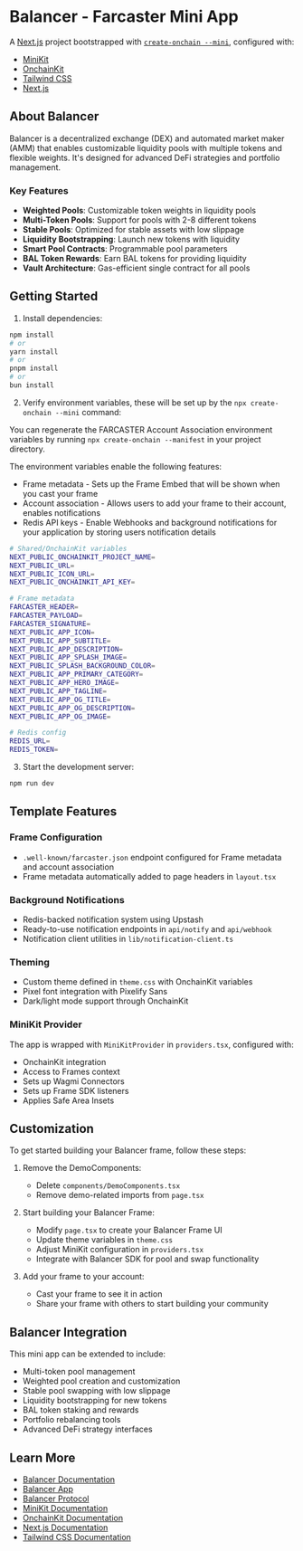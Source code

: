 # Balancer - Farcaster Mini App

A [Next.js](https://nextjs.org) project bootstrapped with [`create-onchain --mini`](), configured with:

- [MiniKit](https://docs.base.org/builderkits/minikit/overview)
- [OnchainKit](https://www.base.org/builders/onchainkit)
- [Tailwind CSS](https://tailwindcss.com)
- [Next.js](https://nextjs.org/docs)

## About Balancer

Balancer is a decentralized exchange (DEX) and automated market maker (AMM) that enables customizable liquidity pools with multiple tokens and flexible weights. It's designed for advanced DeFi strategies and portfolio management.

### Key Features
- **Weighted Pools**: Customizable token weights in liquidity pools
- **Multi-Token Pools**: Support for pools with 2-8 different tokens
- **Stable Pools**: Optimized for stable assets with low slippage
- **Liquidity Bootstrapping**: Launch new tokens with liquidity
- **Smart Pool Contracts**: Programmable pool parameters
- **BAL Token Rewards**: Earn BAL tokens for providing liquidity
- **Vault Architecture**: Gas-efficient single contract for all pools

## Getting Started

1. Install dependencies:
```bash
npm install
# or
yarn install
# or
pnpm install
# or
bun install
```

2. Verify environment variables, these will be set up by the `npx create-onchain --mini` command:

You can regenerate the FARCASTER Account Association environment variables by running `npx create-onchain --manifest` in your project directory.

The environment variables enable the following features:

- Frame metadata - Sets up the Frame Embed that will be shown when you cast your frame
- Account association - Allows users to add your frame to their account, enables notifications
- Redis API keys - Enable Webhooks and background notifications for your application by storing users notification details

```bash
# Shared/OnchainKit variables
NEXT_PUBLIC_ONCHAINKIT_PROJECT_NAME=
NEXT_PUBLIC_URL=
NEXT_PUBLIC_ICON_URL=
NEXT_PUBLIC_ONCHAINKIT_API_KEY=

# Frame metadata
FARCASTER_HEADER=
FARCASTER_PAYLOAD=
FARCASTER_SIGNATURE=
NEXT_PUBLIC_APP_ICON=
NEXT_PUBLIC_APP_SUBTITLE=
NEXT_PUBLIC_APP_DESCRIPTION=
NEXT_PUBLIC_APP_SPLASH_IMAGE=
NEXT_PUBLIC_SPLASH_BACKGROUND_COLOR=
NEXT_PUBLIC_APP_PRIMARY_CATEGORY=
NEXT_PUBLIC_APP_HERO_IMAGE=
NEXT_PUBLIC_APP_TAGLINE=
NEXT_PUBLIC_APP_OG_TITLE=
NEXT_PUBLIC_APP_OG_DESCRIPTION=
NEXT_PUBLIC_APP_OG_IMAGE=

# Redis config
REDIS_URL=
REDIS_TOKEN=
```

3. Start the development server:
```bash
npm run dev
```

## Template Features

### Frame Configuration
- `.well-known/farcaster.json` endpoint configured for Frame metadata and account association
- Frame metadata automatically added to page headers in `layout.tsx`

### Background Notifications
- Redis-backed notification system using Upstash
- Ready-to-use notification endpoints in `api/notify` and `api/webhook`
- Notification client utilities in `lib/notification-client.ts`

### Theming
- Custom theme defined in `theme.css` with OnchainKit variables
- Pixel font integration with Pixelify Sans
- Dark/light mode support through OnchainKit

### MiniKit Provider
The app is wrapped with `MiniKitProvider` in `providers.tsx`, configured with:
- OnchainKit integration
- Access to Frames context
- Sets up Wagmi Connectors
- Sets up Frame SDK listeners
- Applies Safe Area Insets

## Customization

To get started building your Balancer frame, follow these steps:

1. Remove the DemoComponents:
   - Delete `components/DemoComponents.tsx`
   - Remove demo-related imports from `page.tsx`

2. Start building your Balancer Frame:
   - Modify `page.tsx` to create your Balancer Frame UI
   - Update theme variables in `theme.css`
   - Adjust MiniKit configuration in `providers.tsx`
   - Integrate with Balancer SDK for pool and swap functionality

3. Add your frame to your account:
   - Cast your frame to see it in action
   - Share your frame with others to start building your community

## Balancer Integration

This mini app can be extended to include:
- Multi-token pool management
- Weighted pool creation and customization
- Stable pool swapping with low slippage
- Liquidity bootstrapping for new tokens
- BAL token staking and rewards
- Portfolio rebalancing tools
- Advanced DeFi strategy interfaces

## Learn More

- [Balancer Documentation](https://docs.balancer.fi/)
- [Balancer App](https://app.balancer.fi/)
- [Balancer Protocol](https://balancer.fi/)
- [MiniKit Documentation](https://docs.base.org/builderkits/minikit/overview)
- [OnchainKit Documentation](https://docs.base.org/builderkits/onchainkit/getting-started)
- [Next.js Documentation](https://nextjs.org/docs)
- [Tailwind CSS Documentation](https://tailwindcss.com/docs)
